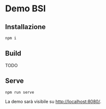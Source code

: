# Demo BSI

## Installazione

```sh
npm i
```

## Build

TODO

## Serve

```sh
npm run serve
```

La demo sarà visibile su [http://localhost:8080/](http://localhost:8080/).